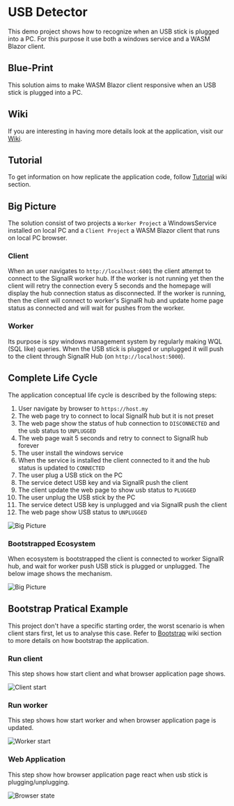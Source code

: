 # USB Detector
This demo project shows how to recognize when an USB stick is plugged into a PC. For this purpose it use both a windows service and a WASM Blazor client.

## Blue-Print
This solution aims to make WASM Blazor client responsive when an USB stick is plugged into a PC.

## Wiki
If you are interesting in having more details look at the application, visit our [Wiki](https://github.com/aviezzi/usb-detector/wiki).

## Tutorial
To get information on how replicate the application code, follow [Tutorial](https://github.com/aviezzi/usb-detector/wiki/Tutorial) wiki section.

## Big Picture
The solution consist of two projects a ```Worker Project``` a WindowsService installed on local PC and a ```Client Project``` a WASM Blazor client that runs on local PC browser.

### Client
When an user navigates to ```http://localhost:6001``` the client attempt to connect to the SignalR worker hub.
If the worker is not running yet then the client will retry the connection every 5 seconds and the homepage will display the hub connection status as disconnected.
If the worker is running, then the client will connect to worker's SignalR hub and update home page status as connected and will wait for pushes from the worker.

### Worker
Its purpose is spy windows management system by regularly making WQL (SQL like) queries. When the USB stick is plugged or unplugged it will push to the client through SignalR Hub (on ```http://localhost:5000```).

## Complete Life Cycle

The application conceptual life cycle is described by the following steps:
1. User navigate by browser to ```https://host.my```
2. The web page try to connect to local SignalR hub but it is not preset
3. The web page show the status of hub connection to ```DISCONNECTED``` and the usb status to ```UNPLUGGED```
4. The web page wait 5 seconds and retry to connect to SignalR hub forever
5. The user install the windows service
6. When the service is installed the client connected to it and the hub status is updated to ```CONNECTED```
7. The user plug a USB stick on the PC
8. The service detect USB key and via SignalR push the client
9. The client update the web page to show usb status to ```PLUGGED```
10. The user unplug the USB stick by the PC
11. The service detect USB key is unplugged and via SignalR push the client
12. The web page show USB status to ```UNPLUGGED```

![Big Picture](https://github.com/aviezzi/usb-detector/blob/main/img/big_picture.gif)

### Bootstrapped Ecosystem
When ecosystem is bootstrapped the client is connected to worker SignalR hub, and wait for worker push USB stick is plugged or unplugged. The below image shows the mechanism.

![Big Picture](https://github.com/aviezzi/usb-detector/blob/main/img/big_picture_cut.gif)

## Bootstrap Pratical Example

This project don't have a specific starting order, the worst scenario is when client stars first, let us to analyse this case.
Refer to [Bootstrap](https://github.com/aviezzi/usb-detector/wiki/Bootstrap) wiki section to more details on how bootstrap the application. 

### Run client
This step shows how start client and what browser application page shows.

![Client start](https://github.com/aviezzi/usb-detector/blob/main/img/client.gif)

### Run worker
This step shows how start worker and when browser application page is updated.

![Worker start](https://github.com/aviezzi/usb-detector/blob/main/img/server.gif)

### Web Application
This step show how browser application page react when usb stick is plugging/unplugging.

![Browser state](https://github.com/aviezzi/usb-detector/blob/main/img/usb.gif)
